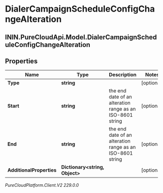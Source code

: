 # DialerCampaignScheduleConfigChangeAlteration

## ININ.PureCloudApi.Model.DialerCampaignScheduleConfigChangeAlteration

## Properties

|Name | Type | Description | Notes|
|------------ | ------------- | ------------- | -------------|
| **Type** | **string** |  | [optional] |
| **Start** | **string** | the end date of an alteration range as an ISO-8601 string | [optional] |
| **End** | **string** | the end date of an alteration range as an ISO-8601 string | [optional] |
| **AdditionalProperties** | **Dictionary&lt;string, Object&gt;** |  | [optional] |



_PureCloudPlatform.Client.V2 229.0.0_
